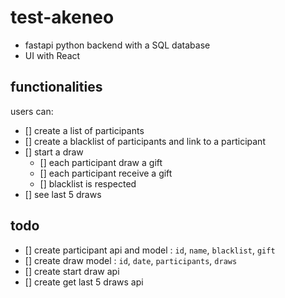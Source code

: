 # test-akeneo

- fastapi python backend with a SQL database
- UI with React

## functionalities

users can:

- [] create a list of participants
- [] create a blacklist of participants and link to a participant
- [] start a draw
  - [] each participant draw a gift
  - [] each participant receive a gift
  - [] blacklist is respected
- [] see last 5 draws

## todo

- [] create participant api and model : `id`, `name`, `blacklist`, `gift`
- [] create draw model : `id`, `date`, `participants`, `draws`
- [] create start draw api
- [] create get last 5 draws api
